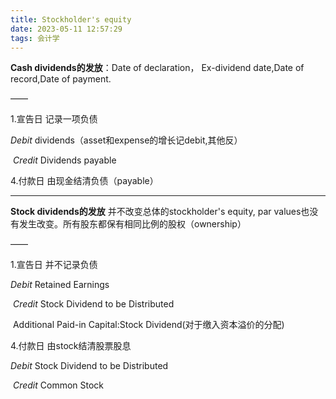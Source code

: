 ```yaml
---
title: Stockholder's equity
date: 2023-05-11 12:57:29
tags: 会计学
---
```


**Cash dividends的发放**：Date of declaration， Ex-dividend date,Date of record,Date of payment.

 ——

1.宣告日  记录一项负债

*Debit* dividends（asset和expense的增长记debit,其他反）              

​     *Credit*  Dividends payable

4.付款日  由现金结清负债（payable）

------------------

**Stock dividends的发放** 并不改变总体的stockholder's equity, par values也没有发生改变。所有股东都保有相同比例的股权（ownership）

——

1.宣告日 并不记录负债

*Debit* Retained Earnings

​     *Credit*  Stock Dividend to be Distributed

​                  Additional Paid-in Capital:Stock Dividend(对于缴入资本溢价的分配)



4.付款日 由stock结清股票股息

*Debit* Stock Dividend to be Distributed

​      *Credit*   Common Stock
